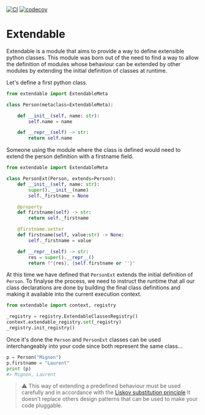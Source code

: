 [![CI](https://github.com/lmignon/extendable/actions/workflows/ci.yml/badge.svg)](https://github.com/lmignon/extendable/actions/workflows/ci.yml)
[![codecov](https://codecov.io/gh/lmignon/extendable/branch/master/graph/badge.svg?token=LXD34T420H)](https://codecov.io/gh/lmignon/extendable)
# Extendable

Extendable is a module that aims to provide a way to define extensible python
classes. This module was born out of the need to find a way to allow the
definition of modules whose behaviour can be extended by other modules by
extending the initial definition of classes at runtime.

Let's define a first python class.

```python
from extendable import ExtendableMeta

class Person(metaclass=ExtendableMeta):

    def __init__(self, name: str):
        self.name = name

    def __repr__(self) -> str:
        return self.name

```

Someone using the module where the class is defined would need to extend the
person definition with a firstname field.

```python
from extendable import ExtendableMeta

class PersonExt(Person, extends=Person):
    def __init__(self, name: str):
        super().__init__(name)
        self._firstname = None

    @property
    def firstname(self) -> str:
        return self._firstname

    @firstname.setter
    def firstname(self, value:str) -> None:
        self._firstname = value

    def __repr__(self) -> str:
        res = super().__repr__()
        return f"{res}, {self.firstname or ''}"
```
At this time we have defined that `PersonExt` extends the initial definition
of `Person`. To finalyse the process, we need to instruct the runtime that
all our class declarations are done by building the final class definitions and
making it available into the current execution context.

```python
from extendable import context, registry

_registry = registry.ExtendableClassesRegistry()
context.extendable_registry.set(_registry)
_registry.init_registry()

```

Once it's done the `Person` and `PersonExt` classes can be used interchangeably
into your code since both represent the same class...

```python
p = Person("Mignon")
p.firstname = "Laurent"
print (p)
#> Mignon, Laurent
```

> :warning: This way of extending a predefined behaviour must be used carefully and in
accordance with the [Liskov substitution principle](https://en.wikipedia.org/wiki/Liskov_substitution_principle)
It doesn't replace others design patterns that can be used to make your code pluggable.
